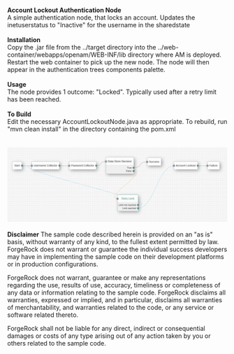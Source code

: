 <b>Account Lockout Authentication Node</b>
<br/>
A simple authentication node, that locks an account.  Updates the inetuserstatus to "Inactive" for the username in the sharedstate
<br/>
<br/>
<b>Installation</b>
<br/>
Copy the .jar file from the ../target directory into the ../web-container/webapps/openam/WEB-INF/lib directory where AM is deployed.  Restart the web container to pick up the new node.  The node will then appear in the authentication trees components palette.
<br/>
<br/>
<b>Usage</b>
<br/>
The node provides 1 outcome: "Locked".  Typically used after a retry limit has been reached.
<br/>
<br/>
<b>To Build</b>
<br/>
Edit the necessary AccountLockoutNode.java as appropriate.  To rebuild, run "mvn clean install" in the directory containing the pom.xml
<br/>
<br/>
<br/>
![ScreenShot](./account-lockout.png)
<br/>
<br/>
<b>Disclaimer</b>
The sample code described herein is provided on an "as is" basis, without warranty of any kind, to the fullest extent permitted by law. ForgeRock does not warrant or guarantee the individual success developers may have in implementing the sample code on their development platforms or in production configurations.

ForgeRock does not warrant, guarantee or make any representations regarding the use, results of use, accuracy, timeliness or completeness of any data or information relating to the sample code. ForgeRock disclaims all warranties, expressed or implied, and in particular, disclaims all warranties of merchantability, and warranties related to the code, or any service or software related thereto.

ForgeRock shall not be liable for any direct, indirect or consequential damages or costs of any type arising out of any action taken by you or others related to the sample code.